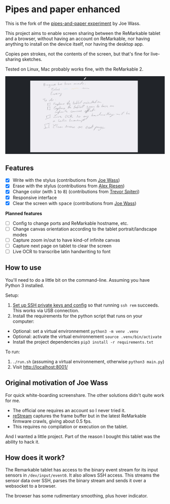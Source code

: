 # Pipes and paper enhanced

This is the fork of the [pipes-and-paper experiment](https://gitlab.com/afandian/pipes-and-paper/-/tree/master) by Joe Wass.

This project aims to enable screen sharing between the ReMarkable tablet and a browser, without having an account on ReMarkable, nor having anything to install on the device itself, nor having the desktop app.

Copies pen strokes, not the contents of the screen, but that's fine for live-sharing sketches.

Tested on Linux, Mac probably works fine, with the ReMarkable 2.

![screenshot](images/screenshot.jpg)

## Features

- [x] Write with the stylus (contributions from [Joe Wass](https://gitlab.com/afandian))
- [x] Erase with the stylus (contributions from [Alex Riesen](https://gitlab.com/raalkml))
- [x] Change color (with <kbd>1</kbd> to <kbd>8</kbd>) (contributions from [Trevor Spiteri](https://gitlab.com/tspiteri))
- [x] Responsive interface
- [x] Clear the screen with <kbd>space</kbd> (contributions from [Joe Wass](https://gitlab.com/afandian))

**Planned features**

- [ ] Config to change ports and ReMarkable hostname, etc.
- [ ] Change canvas orientation according to the tablet portrait/landscape modes
- [ ] Capture zoom in/out to have kind-of infinite canvas
- [ ] Capture next page on tablet to clear the screen
- [ ] Live OCR to transcribe latin handwriting to font

## How to use

You'll need to do a little bit on the command-line. Assuming you have Python 3 installed.

Setup:

1. [Set up SSH private keys and config](https://remarkablewiki.com/tech/ssh) so that running `ssh rem` succeeds. This works via USB connection.
2. Install the requirements for the python script that runs on your computer:

- Optional: set a virtual environnement `python3 -m venv .venv`
- Optional: activate the virtual environnement `source .venv/bin/activate`
- Install the project dependencies `pip3 install -r requirements.txt`

To run:

1. `./run.sh` (assuming a virtual environnement, otherwise `python3 main.py`)
2. Visit <http://localhost:8001/>


## Original motivation of Joe Wass

For quick white-boarding screenshare. The other solutions didn't quite work for me. 

 - The official one requires an account so I never tried it. 
 - [reStream](https://github.com/rien/reStream) captures the frame buffer but in the latest ReMarkable firmware crawls, giving about 0.5 fps.
 - This requires no compilation or execution on the tablet.

And I wanted a little project. Part of the reason I bought this tablet was the ability to hack it.

## How does it work?

The Remarkable tablet has access to the binary event stream for its input sensors in `/dev/input/event0`. It also allows SSH access. This streams the sensor data over SSH, parses the binary stream and sends it over a websocket to a browser.

The browser has some rudimentary smoothing, plus hover indicator.
